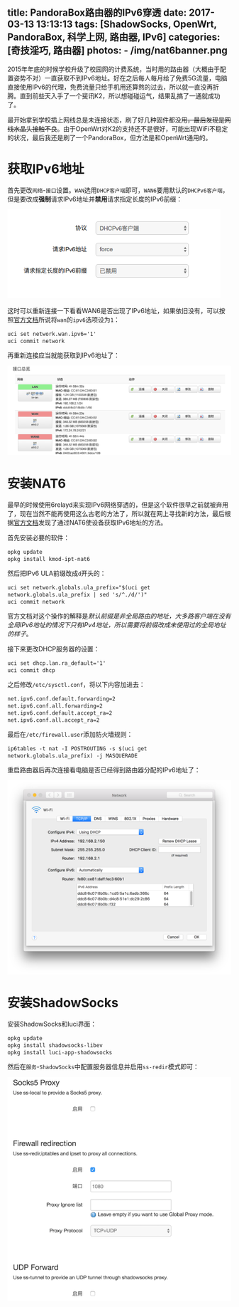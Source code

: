 title: PandoraBox路由器的IPv6穿透
date: 2017-03-13 13:13:13
tags: [ShadowSocks, OpenWrt, PandoraBox, 科学上网, 路由器, IPv6]
categories: [奇技淫巧, 路由器]
photos:
	- /img/nat6banner.png
---

2015年年底的时候学校升级了校园网的计费系统，当时用的路由器（大概由于配置姿势不对）一直获取不到IPv6地址。好在之后每人每月给了免费5G流量，电脑直接使用IPv6的代理，免费流量只给手机用还算熬的过去，所以就一直没再折腾。直到前些天入手了一个斐讯K2，所以想碰碰运气，结果乱搞了一通就成功了。

最开始拿到学校插上网线总是未连接状态，刷了好几种固件都没用~~，最后发现是网线水晶头接触不良~~。由于OpenWrt对K2的支持还不是很好，可能出现WiFi不稳定的状况，最后我还是刷了一个PandoraBox，但方法是和OpenWrt通用的。

# 获取IPv6地址
首先更改`网络`-`接口`设置。`WAN`选用`DHCP客户端`即可，`WAN6`要用默认的`DHCPv6客户端`，但是要改成**强制**请求IPv6地址并**禁用**请求指定长度的IPv6前缀：

![WAN6](/img/nat6wan6.png)

这时可以重新连接一下看看WAN6是否出现了IPv6地址，如果依旧没有，可以按照[官方文档](https://wiki.openwrt.org/doc/uci/network6?s[]=ipv6&s[]=relay#upstream_configuration_for_wan_interfaces)所说将`wan`的`ipv6`选项设为`1`：

	uci set network.wan.ipv6='1'
	uci commit network
	
再重新连接应当就能获取到IPv6地址了：

![接口总览](/img/nat6interface.png)
	
# 安装NAT6
最早的时候使用6relayd来实现IPv6网络穿透的，但是这个软件很早之前就被弃用了，现在当然不能再使用这么古老的方法了，所以就在网上寻找新的方法，最后根据[官方文档](https://wiki.openwrt.org/doc/howto/ipv6.nat6)发现了通过NAT6使设备获取IPv6地址的方法。

首先安装必要的软件：

	opkg update
	opkg install kmod-ipt-nat6
	
然后把IPv6 ULA前缀改成`d`开头的：

	uci set network.globals.ula_prefix="$(uci get network.globals.ula_prefix | sed 's/^./d/')"
	uci commit network

官方文档对这个操作的解释是*默认前缀是非全局路由的地址，大多路客户端在没有全局IPv6地址的情况下只有IPv4地址，所以需要将前缀改成未使用过的全局地址的样子*。

接下来更改DHCP服务器的设置：

	uci set dhcp.lan.ra_default='1'
	uci commit dhcp
	
之后修改`/etc/sysctl.conf`，将以下内容加进去：

```
net.ipv6.conf.default.forwarding=2
net.ipv6.conf.all.forwarding=2
net.ipv6.conf.default.accept_ra=2
net.ipv6.conf.all.accept_ra=2
```

最后在`/etc/firewall.user`添加防火墙规则：

```
ip6tables -t nat -I POSTROUTING -s $(uci get network.globals.ula_prefix) -j MASQUERADE
```
重启路由器后再次连接看电脑是否已经得到路由器分配的IPv6地址了：

![Network](/img/nat6address.png)

# 安装ShadowSocks
安装ShadowSocks和luci界面：

	opkg update
	opkg install shadowsocks-libev
	opkg install luci-app-shadowsocks
	
然后在`服务`-`ShadowSocks`中配置服务器信息并启用`ss-redir`模式即可：

![ShadowSocks](/img/nat6shadowsocks.png)

